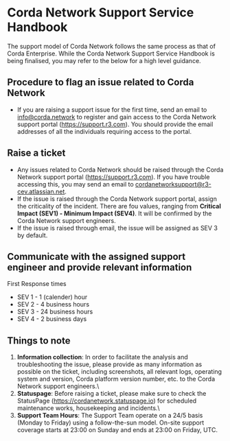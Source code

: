 # Corda Network Support Service Handbook

The support model of Corda Network follows the same process as that of Corda Enterprise. 
While the Corda Network Support Service Handbook is being finalised, you may refer to the below for a high level guidance.

## Procedure to flag an issue related to Corda Network
* If you are raising a support issue for the first time, send an email to info@corda.network to register and gain access to the Corda Network support portal (https://support.r3.com). You should provide the email addresses of all the individuals requiring access to the portal.

## Raise a ticket
* Any issues related to Corda Network should be raised through the Corda Network support portal (https://support.r3.com). If you have trouble accessing this, you may send an email to cordanetworksupport@r3-cev.atlassian.net. 
* If the issue is raised through the Corda Network support portal, assign the criticality of the incident. There are fou values, ranging from **Critical Impact (SEV1) - Minimum Impact (SEV4)**. It will be confirmed by the Corda Network support engineers.
* If the issue is raised through email, the issue will be assigned as SEV 3 by default.

## Communicate with the assigned support engineer and provide relevant information 

First Response times
* SEV 1 - 1 (calender) hour
* SEV 2 - 4 business hours
* SEV 3 - 24 business hours
* SEV 4 - 2 business days
	
## Things to note
1. **Information collection**: In order to facilitate the analysis and troubleshooting the issue, please provide as many information as possible on the ticket, including screenshots, all relevant logs, operating system and version, Corda platform version number, etc. to the Corda Network support engineers.\
2. **Statuspage**: Before raising a ticket, please make sure to check the StatusPage (https://cordanetwork.statuspage.io) for scheduled maintenance works, housekeeping and incidents.\
3. **Support Team Hours**: The Support Team operate on a 24/5 basis (Monday to Friday) using a follow-the-sun model. On-site support coverage starts at 23:00 on Sunday and ends at 23:00 on Friday, UTC. 
